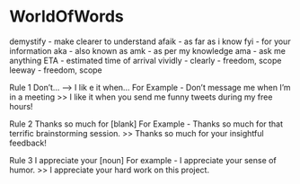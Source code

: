 # WorldOfWords

demystify - make clearer to understand 
afaik - as far as i know
fyi - for your information
aka - also known as
amk - as per my knowledge 
ama - ask me anything
ETA - estimated time of arrival
vividly - clearly  - freedom, scope 
leeway - freedom, scope 

Rule 1   Don’t… —> I lik
e it when… 
For Example - Don’t message me when I’m in a meeting >> I like it when you send me funny tweets during my free hours!

Rule 2   Thanks so much for [blank]
For Example - Thanks so much for that terrific brainstorming session. >> Thanks so much for your insightful feedback!

Rule 3   I appreciate your [noun]
For example - I appreciate your sense of humor. >> I appreciate your hard work on this project.



